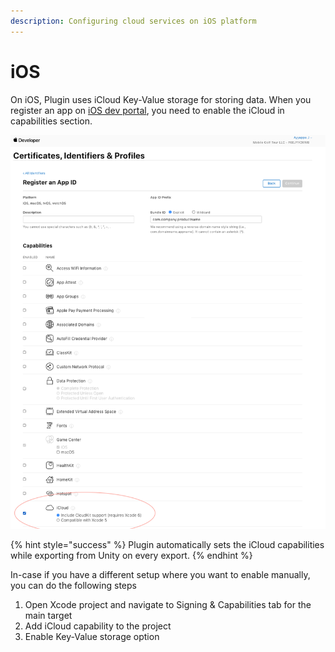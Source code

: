 ```yaml
---
description: Configuring cloud services on iOS platform
---
```


# iOS

On iOS, Plugin uses iCloud Key-Value storage for storing data. When you register an app on [iOS dev portal](https://developer.apple.com/account/resources/identifiers/bundleId/add/bundle), you need to enable the iCloud in capabilities section.

![If you have registered app manually and not from xcode, you need to enable iCloud capability](../../.gitbook/assets/CloudServicesiOSEnableiCloud.png)

{% hint style="success" %}
Plugin automatically sets the iCloud capabilities while exporting from Unity on every export.
{% endhint %}

In-case if you have a different setup where you want to enable manually, you can do the following steps

1. Open Xcode project and navigate to Signing & Capabilities tab for the main target
2. Add iCloud capability to the project
3. Enable Key-Value storage option

